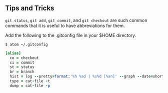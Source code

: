 ## Tips and Tricks

`git status`, `git add`, `git commit`, and `git checkout` are such common commands that it is useful to have abbreviations for them.

Add the following to the .gitconfig file in your $HOME directory.
```shell
$ atom ~/.gitconfig
```

```ruby
[alias]
  co = checkout
  ci = commit
  st = status
  br = branch
  hist = log --pretty=format:'%h %ad | %s%d [%an]' --graph --date=short
  type = cat-file -t
  dump = cat-file -p
```

